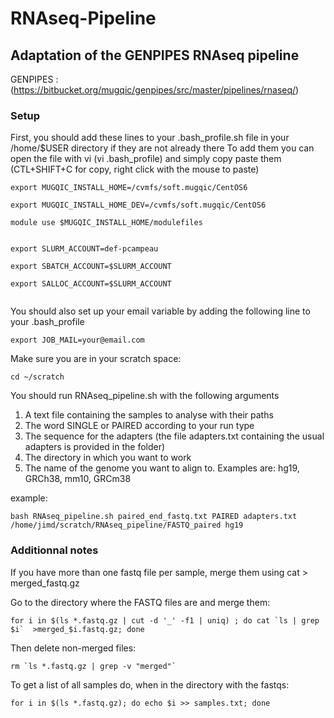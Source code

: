# RNAseq-Pipeline
## Adaptation of the GENPIPES RNAseq pipeline

GENPIPES : (https://bitbucket.org/mugqic/genpipes/src/master/pipelines/rnaseq/)


### Setup

First, you should add these lines to your .bash_profile.sh file in your /home/$USER directory if they are not already there
To add them you can open the file with vi (vi .bash_profile) and simply copy paste them (CTL+SHIFT+C for copy, right click with the mouse to paste)

```
export MUGQIC_INSTALL_HOME=/cvmfs/soft.mugqic/CentOS6

export MUGQIC_INSTALL_HOME_DEV=/cvmfs/soft.mugqic/CentOS6

module use $MUGQIC_INSTALL_HOME/modulefiles


export SLURM_ACCOUNT=def-pcampeau

export SBATCH_ACCOUNT=$SLURM_ACCOUNT

export SALLOC_ACCOUNT=$SLURM_ACCOUNT


```

You should also set up your email variable by adding the following line to your .bash_profile


```
export JOB_MAIL=your@email.com
```

Make sure you are in your scratch space:

```
cd ~/scratch
```

You should run RNAseq_pipeline.sh with the following arguments

1. A text file containing the samples to analyse with their paths
2. The word SINGLE or PAIRED according to your run type
3. The sequence for the adapters (the file adapters.txt containing the usual adapters is provided in the folder)
4. The directory in which you want to work
5. The name of the genome you want to align to. Examples are: hg19, GRCh38, mm10, GRCm38


example:
```
bash RNAseq_pipeline.sh paired_end_fastq.txt PAIRED adapters.txt /home/jimd/scratch/RNAseq_pipeline/FASTQ_paired hg19
```

### Additionnal notes
If you have more than one fastq file per sample, merge them using cat <FASTQ1> <FASTQ2> > merged_fastq.gz

Go to the directory where the FASTQ files are and merge them:

```
for i in $(ls *.fastq.gz | cut -d '_' -f1 | uniq) ; do cat `ls | grep $i`  >merged_$i.fastq.gz; done
```

Then delete non-merged files:

```
rm `ls *.fastq.gz | grep -v "merged"`
```

To get a list of all samples do, when in the directory with the fastqs:

```
for i in $(ls *.fastq.gz); do echo $i >> samples.txt; done
```
